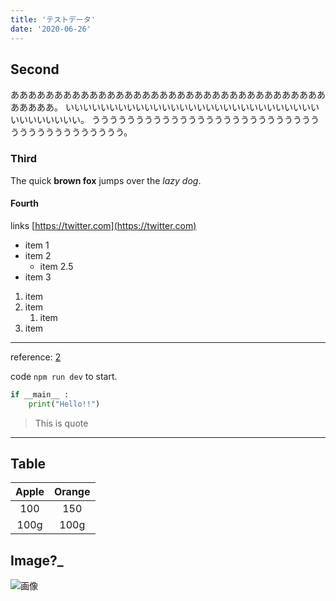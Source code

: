 ```yaml
---
title: 'テストデータ'
date: '2020-06-26'
---
```


## Second

あああああああああああああああああああああああああああああああああああああああああ。
いいいいいいいいいいいいいいいいいいいいいいいいいいいいいいいいいいいいい。
ううううううううううううううううううううううううううううううううううううううう。

### Third

The quick **brown fox** jumps over the *lazy dog*.

#### Fourth

links
[https://twitter.com](https://twitter.com)

- item 1
- item 2
  - item 2.5
- item 3

1. item
2. item
   1. item
3. item

---

reference: [2]

[2]:https://google.com

code `npm run dev` to start.

```python
if __main__ :
    print("Hello!!")

```

> This is quote

---

## Table

| Apple | Orange |
| :---: | :----: |
| 100   |  150   |
| 100g  |  100g  |

## Image?_

<!-- [画像](/vercel.svg "title") -->
<!-- 画像はインラインで書くことで表示はできる -->
<img src="/newHeader.png" alt="画像" title="title">
